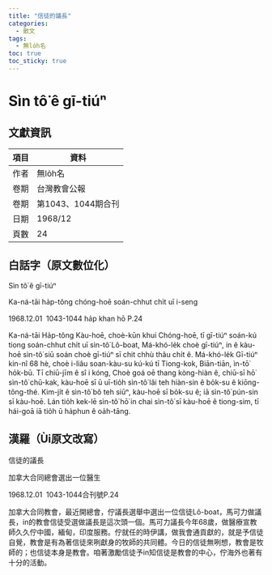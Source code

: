 ```yaml
---
title: "信徒的議長"
categories:
  - 散文
tags:
  - 無lo̍h名
toc: true
toc_sticky: true
---
```


# Sìn tô͘ ê gī-tiúⁿ

## 文獻資訊

| 項目 | 資料 |
|---|---|
| 作者 | 無lo̍h名 |
| 卷期 | 台灣教會公報 |
| 卷期 | 第1043、1044期合刊 |
| 日期 | 1968/12 |
| 頁數 | 24 |

## 白話字（原文數位化）

Sìn tô͘ ê gī-tiúⁿ

Ka-ná-tāi ha̍p-tông chóng-hoē soán-chhut chi̍t uī i-seng

1968.12.01  1043-1044 ha̍p khan hō P.24

Ka-ná-tāi Ha̍p-tông Kàu-hoē, choè-kūn khui Chóng-hoē, tī gī-tiúⁿ soán-kú tiong soán-chhut chi̍t uī sìn-tô͘ Lô-boat, Má-khó-le̍k choè gī-tiúⁿ, in ê kàu-hoē sìn-tô͘ siū soán choè gī-tiúⁿ sī chit chhù thâu chi̍t ê. Má-khó-le̍k Gī-tiúⁿ kin-nî 68 hè, choè i-liâu soan-kàu-su kú-kú tī Tiong-kok, Biān-tiān, ìn-tō͘ ho̍k-bū. Tī chiū-jīm ê sî i kóng, Choè goá oē thang kòng-hiàn ê, chiū-sī hō͘ sìn-tô͘ chū-kak, kàu-hoē sī ū uī-tio̍h sìn-tô͘ lâi teh hiàn-sin ê bo̍k-su ê kiōng-tông-thé. Kim-ji̍t ê sìn-tô͘ bô teh siūⁿ, kàu-hoē sī bo̍k-su ê; iā sìn-tô͘ pún-sin sī kàu-hoē. Lán tio̍h kek-lē sìn-tô͘ hō͘ in chai sìn-tô͘ sī kàu-hoē ê tiong-sim, tī hái-goā iā tio̍h ū ha̍phun ê oa̍h-tāng.

## 漢羅（Ùi原文改寫）

信徒的議長

加拿大合同總會選出一位醫生

1968.12.01  1043-1044合刊號P.24

加拿大合同教會，最近開總會，佇議長選舉中選出一位信徒Lô-boat，馬可力做議長，in的教會信徒受選做議長是這次頭一個。馬可力議長今年68歲，做醫療宣教師久久佇中國，緬甸，印度服務。佇就任的時伊講，做我會通貢獻的，就是予信徒自覺，教會是有為著信徒來咧獻身的牧師的共同體。今日的信徒無咧想，教會是牧師的；也信徒本身是教會。咱著激勵信徒予in知信徒是教會的中心，佇海外也著有十分的活動。
